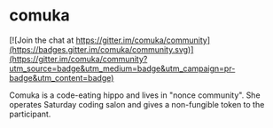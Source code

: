 # comuka

[![Join the chat at https://gitter.im/comuka/community](https://badges.gitter.im/comuka/community.svg)](https://gitter.im/comuka/community?utm_source=badge&utm_medium=badge&utm_campaign=pr-badge&utm_content=badge)

Comuka is a code-eating hippo and lives in "nonce community". She operates Saturday coding salon and gives a non-fungible token to the participant.
